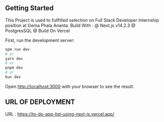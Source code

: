 ## Getting Started
This Project is used to fullfilled selection on Full Stack Developer Internship position at Gema Phala Ananta. 
Build With :
@ Next.js v14.2.3
@ PostgresSQL
@ Build On Vercel

First, run the development server:

```bash
npm run dev
# or
yarn dev
# or
pnpm dev
# or
bun dev
```

Open [http://localhost:3000](http://localhost:3000) with your browser to see the result.


## URL OF DEPLOYMENT 

URL : https://to-do-app-list-using-next-js.vercel.app/
